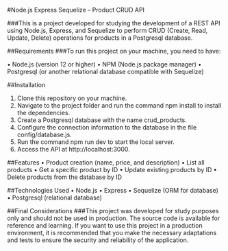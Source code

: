 #Node.js Express Sequelize - Product CRUD API

###This is a project developed for studying the development of a REST API using Node.js, Express, and Sequelize to perform CRUD (Create, Read, Update, Delete) operations for products in a Postgresql database.

##Requirements
###To run this project on your machine, you need to have:

• Node.js (version 12 or higher)
• NPM (Node.js package manager)
• Postgresql (or another relational database compatible with Sequelize)

##Installation
1. Clone this repository on your machine.
2. Navigate to the project folder and run the command npm install to install the dependencies.
3. Create a Postgresql database with the name crud_products.
4. Configure the connection information to the database in the file config/database.js.
5. Run the command npm run dev to start the local server.
6. Access the API at http://localhost:3000.


##Features
• Product creation (name, price, and description)
• List all products
• Get a specific product by ID
• Update existing products by ID
• Delete products from the database by ID


##Technologies Used
• Node.js
• Express
• Sequelize (ORM for database)
• Postgresql (relational database)


##Final Considerations
###This project was developed for study purposes only and should not be used in production. The source code is available for reference and learning. If you want to use this project in a production environment, it is recommended that you make the necessary adaptations and tests to ensure the security and reliability of the application.
